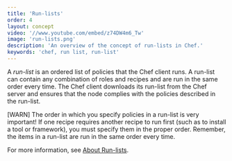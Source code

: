 ```yaml
---
title: 'Run-lists'
order: 4
layout: concept
video: '//www.youtube.com/embed/z74DW4m6_Tw'
image: 'run-lists.png'
description: 'An overview of the concept of run-lists in Chef.'
keywords: 'chef, run list, run-list'
---
```


A _run-list_ is an ordered list of policies that the Chef client runs. A run-list can contain any combination of roles and recipes and are run in the same order every time. The Chef client downloads its run-list from the Chef server and ensures that the node complies with the policies described in the run-list.

[WARN] The order in which you specify policies in a run-list is very important! If one recipe requires another recipe to run first (such as to install a tool or framework), you must specify them in the proper order. Remember, the items in a run-list are run in the same order every time.  

For more information, see [About Run-lists](http://docs.opscode.com/essentials_node_object_run_lists.html).